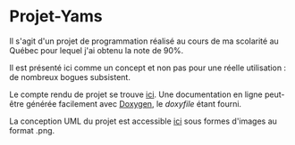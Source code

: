 # Projet-Yams

Il s'agit d'un projet de programmation réalisé au cours de ma scolarité au Québec pour lequel j'ai obtenu la note de 90%.

Il est présenté ici comme un concept et non pas pour une réelle utilisation : de nombreux bogues subsistent.

Le compte rendu de projet se trouve [ici](https://github.com/corentin703/CEGEP-Projet-Yams/blob/master/C%C3%89GEP%20-%20Projet%20Yams%20-%20Charte%20de%20projet.pdf).
Une documentation en ligne peut-être générée facilement avec [Doxygen](http://www.doxygen.nl), le *doxyfile* étant fourni.

La conception UML du projet est accessible [ici](https://github.com/corentin703/CEGEP-Projet-Yams/tree/master/Conception) sous formes d'images au format .png.
